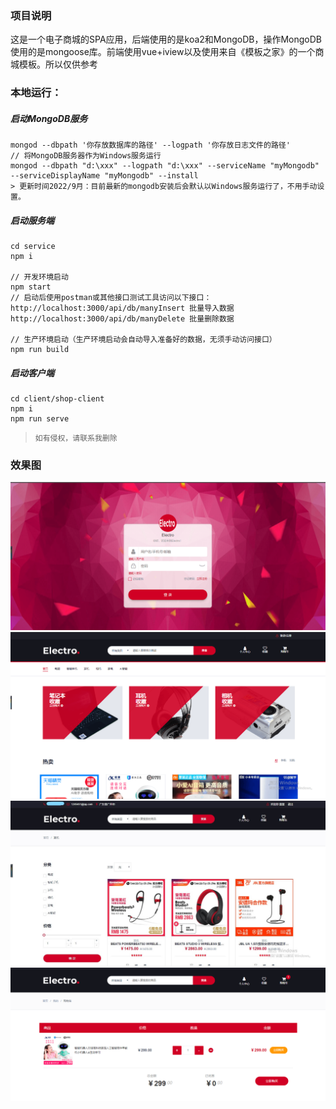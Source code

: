 ### 项目说明
这是一个电子商城的SPA应用，后端使用的是koa2和MongoDB，操作MongoDB使用的是mongoose库。前端使用vue+iview以及使用来自《模板之家》的一个商城模板。所以仅供参考
### 本地运行：
##### 启动MongoDB服务
```
mongod --dbpath '你存放数据库的路径' --logpath '你存放日志文件的路径'
// 将MongoDB服务器作为Windows服务运行
mongod --dbpath "d:\xxx" --logpath "d:\xxx" --serviceName "myMongodb" --serviceDisplayName "myMongodb" --install
> 更新时间2022/9月：目前最新的mongodb安装后会默认以Windows服务运行了，不用手动设置。
```
##### 启动服务端
```
cd service
npm i

// 开发环境启动
npm start
// 启动后使用postman或其他接口测试工具访问以下接口：
http://localhost:3000/api/db/manyInsert 批量导入数据
http://localhost:3000/api/db/manyDelete 批量删除数据

// 生产环境启动（生产环境启动会自动导入准备好的数据，无须手动访问接口）
npm run build
```
##### 启动客户端
```
cd client/shop-client
npm i
npm run serve
```
> `如有侵权，请联系我删除`

### 效果图
![](https://github.com/MSLight2/koa2-vue-iview-MongoDB/blob/master/example/img/login.png)
![](https://github.com/MSLight2/koa2-vue-iview-MongoDB/blob/master/example/img/home.png)
![](https://github.com/MSLight2/koa2-vue-iview-MongoDB/blob/master/example/img/list.jpg)
![](https://github.com/MSLight2/koa2-vue-iview-MongoDB/blob/master/example/img/cart.png)
